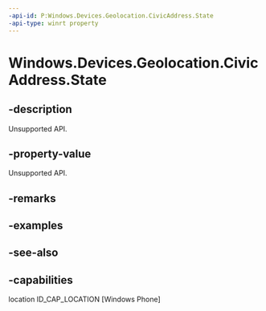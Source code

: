 ```yaml
---
-api-id: P:Windows.Devices.Geolocation.CivicAddress.State
-api-type: winrt property
---
```


<!-- Property syntax
public string State { get; }
-->

# Windows.Devices.Geolocation.CivicAddress.State

## -description
Unsupported API.

## -property-value
Unsupported API.

## -remarks

## -examples

## -see-also


## -capabilities
location
ID_CAP_LOCATION [Windows Phone]
